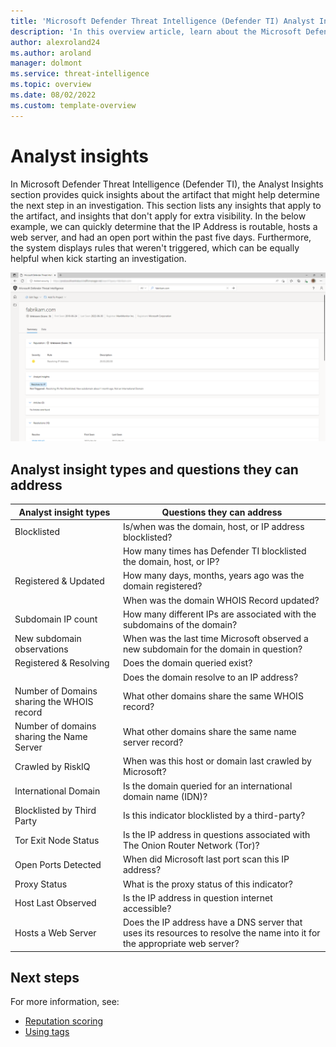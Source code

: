 ```yaml
---
title: 'Microsoft Defender Threat Intelligence (Defender TI) Analyst Insights'
description: 'In this overview article, learn about the Microsoft Defender Threat Intelligence (Defender TI)'s analyst insights feature.'
author: alexroland24
ms.author: aroland
manager: dolmont
ms.service: threat-intelligence
ms.topic: overview
ms.date: 08/02/2022
ms.custom: template-overview
---
```


# Analyst insights

In Microsoft Defender Threat Intelligence (Defender TI), the Analyst Insights section provides quick insights about the artifact that might help determine the next step in an investigation. This section lists any insights that apply to the artifact, and insights that don't apply for extra visibility. In the below example, we can quickly determine that the IP Address is routable, hosts a web server, and had an open port within the past five days. Furthermore, the system displays rules that weren't triggered, which can be equally helpful when kick starting an investigation.

![Analyst Insights Edge Screenshot](media/analystInsightsEdgeScreenshot.png)

## Analyst insight types and questions they can address

|Analyst insight types|Questions they can address|
|---|---|
|Blocklisted|Is/when was the domain, host, or IP address blocklisted?|
||How many times has Defender TI blocklisted the domain, host, or IP?|
|Registered & Updated|How many days, months, years ago was the domain registered?|
||When was the domain WHOIS Record updated?|
|Subdomain IP count|How many different IPs are associated with the subdomains of the domain?|
|New subdomain observations|When was the last time Microsoft observed a new subdomain for the domain in question?|
|Registered & Resolving|Does the domain queried exist?|
||Does the domain resolve to an IP address?|
|Number of Domains sharing the WHOIS record|What other domains share the same WHOIS record?|
|Number of domains sharing the Name Server|What other domains share the same name server record?|
|Crawled by RiskIQ|When was this host or domain last crawled by Microsoft?|
|International Domain|Is the domain queried for an international domain name (IDN)?|
|Blocklisted by Third Party|Is this indicator blocklisted by a third-party?|
|Tor Exit Node Status|Is the IP address in questions associated with The Onion Router Network (Tor)?|
|Open Ports Detected|When did Microsoft last port scan this IP address?|
|Proxy Status|What is the proxy status of this indicator?|
|Host Last Observed|Is the IP address in question internet accessible?|
|Hosts a Web Server|Does the IP address have a DNS server that uses its resources to resolve the name into it for the appropriate web server?|

## Next steps

For more information, see:

- [Reputation scoring](reputation-scoring.md)
- [Using tags](using-tags.md)
